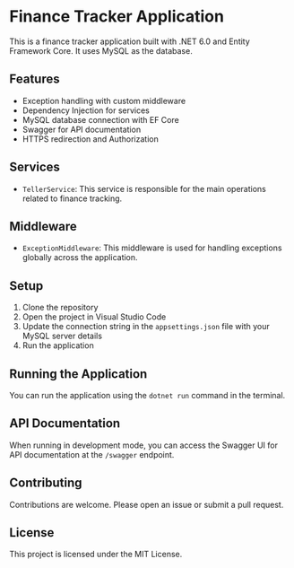 # Finance Tracker Application

This is a finance tracker application built with .NET 6.0 and Entity Framework Core. It uses MySQL as the database.

## Features

- Exception handling with custom middleware
- Dependency Injection for services
- MySQL database connection with EF Core
- Swagger for API documentation
- HTTPS redirection and Authorization

## Services

- `TellerService`: This service is responsible for the main operations related to finance tracking.

## Middleware

- `ExceptionMiddleware`: This middleware is used for handling exceptions globally across the application.

## Setup

1. Clone the repository
2. Open the project in Visual Studio Code
3. Update the connection string in the `appsettings.json` file with your MySQL server details
4. Run the application

## Running the Application

You can run the application using the `dotnet run` command in the terminal.

## API Documentation

When running in development mode, you can access the Swagger UI for API documentation at the `/swagger` endpoint.

## Contributing

Contributions are welcome. Please open an issue or submit a pull request.

## License

This project is licensed under the MIT License.